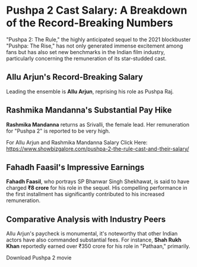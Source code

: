 # Pushpa 2 Cast Salary: A Breakdown of the Record-Breaking Numbers

"Pushpa 2: The Rule," the highly anticipated sequel to the 2021 blockbuster "Pushpa: The Rise," has not only generated immense excitement among fans but has also set new benchmarks in the Indian film industry, particularly concerning the remuneration of its star-studded cast.

## Allu Arjun's Record-Breaking Salary

Leading the ensemble is **Allu Arjun**, reprising his role as Pushpa Raj. 

## Rashmika Mandanna's Substantial Pay Hike

**Rashmika Mandanna** returns as Srivalli, the female lead. Her remuneration for "Pushpa 2" is reported to be very high.


For Allu Arjun and Rashmika Mandanna Salary Click Here: https://www.showbizgalore.com/pushpa-2-the-rule-cast-and-their-salary/


## Fahadh Faasil's Impressive Earnings

**Fahadh Faasil**, who portrays SP Bhanwar Singh Shekhawat, is said to have charged **₹8 crore** for his role in the sequel. His compelling performance in the first installment has significantly contributed to his increased remuneration.

## Comparative Analysis with Industry Peers

Allu Arjun's paycheck is monumental, it's noteworthy that other Indian actors have also commanded substantial fees. For instance, **Shah Rukh Khan** reportedly earned over ₹350 crore for his role in "Pathaan," primarily.

Download Pushpa 2 movie
